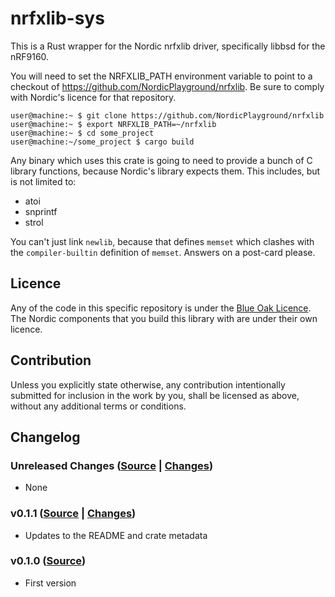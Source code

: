 # nrfxlib-sys

This is a Rust wrapper for the Nordic nrfxlib driver, specifically libbsd for
the nRF9160.

You will need to set the NRFXLIB_PATH environment variable to point to a
checkout of https://github.com/NordicPlayground/nrfxlib. Be sure to comply
with Nordic's licence for that repository.

```
user@machine:~ $ git clone https://github.com/NordicPlayground/nrfxlib
user@machine:~ $ export NRFXLIB_PATH=~/nrfxlib
user@machine:~ $ cd some_project
user@machine:~/some_project $ cargo build
```

Any binary which uses this crate is going to need to provide a bunch of C
library functions, because Nordic's library expects them. This includes, but
is not limited to:

* atoi
* snprintf
* strol

You can't just link `newlib`, because that defines `memset` which clashes with
the `compiler-builtin` definition of `memset`. Answers on a post-card please.

## Licence

Any of the code in this specific repository is under the [Blue Oak
Licence](./LICENCE.md). The Nordic components that you build this library with
are under their own licence.

## Contribution

Unless you explicitly state otherwise, any contribution intentionally
submitted for inclusion in the work by you, shall be licensed as above,
without any additional terms or conditions.

## Changelog

### Unreleased Changes ([Source](https://github.com/thejpster/nrfxlib-sys/tree/master) | [Changes](https://github.com/thejpster/nrfxlib-sys/compare/v0.1.1...master))

* None

### v0.1.1 ([Source](https://github.com/thejpster/nrfxlib-sys/tree/v0.1.1) | [Changes](https://github.com/thejpster/nrfxlib-sys/compare/v0.1.0...v0.1.1))

* Updates to the README and crate metadata

### v0.1.0 ([Source](https://github.com/thejpster/nrfxlib-sys/tree/v0.1.0))

* First version
